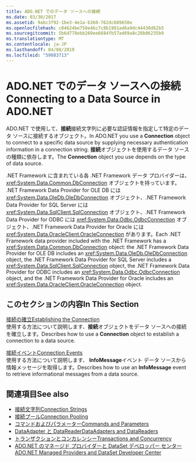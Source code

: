 ```yaml
---
title: ADO.NET でのデータ ソースへの接続
ms.date: 03/30/2017
ms.assetid: 9abc3f92-1be3-4e1a-b360-762dc689650e
ms.openlocfilehash: c04624be758e4bc7c8b1981ad6a9dc44430d62b5
ms.sourcegitcommit: 5b6d778ebb269ee6684fb57ad69a8c28b06235b9
ms.translationtype: MT
ms.contentlocale: ja-JP
ms.lasthandoff: 04/08/2019
ms.locfileid: "59083713"
---
```

# <a name="connecting-to-a-data-source-in-adonet"></a><span data-ttu-id="4f574-102">ADO.NET でのデータ ソースへの接続</span><span class="sxs-lookup"><span data-stu-id="4f574-102">Connecting to a Data Source in ADO.NET</span></span>
<span data-ttu-id="4f574-103">ADO.NET で使用して、**接続**接続文字列に必要な認証情報を指定して特定のデータ ソースに接続するオブジェクト。</span><span class="sxs-lookup"><span data-stu-id="4f574-103">In ADO.NET you use a **Connection** object to connect to a specific data source by supplying necessary authentication information in a connection string.</span></span> <span data-ttu-id="4f574-104">**接続**オブジェクトを使用するデータ ソースの種類に依存します。</span><span class="sxs-lookup"><span data-stu-id="4f574-104">The **Connection** object you use depends on the type of data source.</span></span>  
  
 <span data-ttu-id="4f574-105"> .NET Framework に含まれている各 .NET Framework データ プロバイダーは、<xref:System.Data.Common.DbConnection> オブジェクトを持っています。 .NET Framework Data Provider for OLE DB には <xref:System.Data.OleDb.OleDbConnection> オブジェクト、.NET Framework Data Provider for SQL Server には <xref:System.Data.SqlClient.SqlConnection> オブジェクト、.NET Framework Data Provider for ODBC には <xref:System.Data.Odbc.OdbcConnection> オブジェクト、.NET Framework Data Provider for Oracle には <xref:System.Data.OracleClient.OracleConnection> があります。</span><span class="sxs-lookup"><span data-stu-id="4f574-105">Each .NET Framework data provider included with the .NET Framework has a <xref:System.Data.Common.DbConnection> object: the .NET Framework Data Provider for OLE DB includes an <xref:System.Data.OleDb.OleDbConnection> object, the .NET Framework Data Provider for SQL Server includes a <xref:System.Data.SqlClient.SqlConnection> object, the .NET Framework Data Provider for ODBC includes an <xref:System.Data.Odbc.OdbcConnection> object, and the .NET Framework Data Provider for Oracle includes an <xref:System.Data.OracleClient.OracleConnection> object.</span></span>  
  
## <a name="in-this-section"></a><span data-ttu-id="4f574-106">このセクションの内容</span><span class="sxs-lookup"><span data-stu-id="4f574-106">In This Section</span></span>  
 [<span data-ttu-id="4f574-107">接続の確立</span><span class="sxs-lookup"><span data-stu-id="4f574-107">Establishing the Connection</span></span>](../../../../docs/framework/data/adonet/establishing-the-connection.md)  
 <span data-ttu-id="4f574-108">使用する方法について説明します、**接続**オブジェクトをデータ ソースへの接続を確立します。</span><span class="sxs-lookup"><span data-stu-id="4f574-108">Describes how to use a **Connection** object to establish a connection to a data source.</span></span>  
  
 [<span data-ttu-id="4f574-109">接続イベント</span><span class="sxs-lookup"><span data-stu-id="4f574-109">Connection Events</span></span>](../../../../docs/framework/data/adonet/connection-events.md)  
 <span data-ttu-id="4f574-110">使用する方法について説明します、 **InfoMessage**イベント データ ソースから情報メッセージを取得します。</span><span class="sxs-lookup"><span data-stu-id="4f574-110">Describes how to use an **InfoMessage** event to retrieve informational messages from a data source.</span></span>  
  
## <a name="see-also"></a><span data-ttu-id="4f574-111">関連項目</span><span class="sxs-lookup"><span data-stu-id="4f574-111">See also</span></span>

- [<span data-ttu-id="4f574-112">接続文字列</span><span class="sxs-lookup"><span data-stu-id="4f574-112">Connection Strings</span></span>](../../../../docs/framework/data/adonet/connection-strings.md)
- [<span data-ttu-id="4f574-113">接続プール</span><span class="sxs-lookup"><span data-stu-id="4f574-113">Connection Pooling</span></span>](../../../../docs/framework/data/adonet/connection-pooling.md)
- [<span data-ttu-id="4f574-114">コマンドおよびパラメーター</span><span class="sxs-lookup"><span data-stu-id="4f574-114">Commands and Parameters</span></span>](../../../../docs/framework/data/adonet/commands-and-parameters.md)
- [<span data-ttu-id="4f574-115">DataAdapter と DataReader</span><span class="sxs-lookup"><span data-stu-id="4f574-115">DataAdapters and DataReaders</span></span>](../../../../docs/framework/data/adonet/dataadapters-and-datareaders.md)
- [<span data-ttu-id="4f574-116">トランザクションとコンカレンシー</span><span class="sxs-lookup"><span data-stu-id="4f574-116">Transactions and Concurrency</span></span>](../../../../docs/framework/data/adonet/transactions-and-concurrency.md)
- [<span data-ttu-id="4f574-117">ADO.NET のマネージド プロバイダーと DataSet デベロッパー センター</span><span class="sxs-lookup"><span data-stu-id="4f574-117">ADO.NET Managed Providers and DataSet Developer Center</span></span>](https://go.microsoft.com/fwlink/?LinkId=217917)
